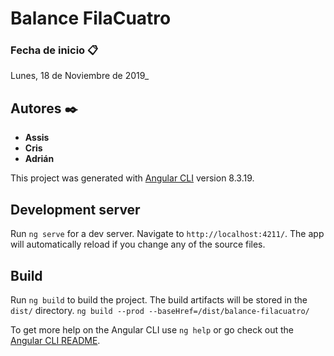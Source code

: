# Balance FilaCuatro


### Fecha de inicio 📋

Lunes, 18 de Noviembre de 2019_


## Autores ✒️

* **Assis**
* **Cris**
* **Adrián**



This project was generated with [Angular CLI](https://github.com/angular/angular-cli) version 8.3.19.

## Development server

Run `ng serve` for a dev server. Navigate to `http://localhost:4211/`. The app will automatically reload if you change any of the source files.


## Build

Run `ng build` to build the project. The build artifacts will be stored in the `dist/` directory.
`ng build --prod --baseHref=/dist/balance-filacuatro/`

To get more help on the Angular CLI use `ng help` or go check out the [Angular CLI README](https://github.com/angular/angular-cli/blob/master/README.md).
